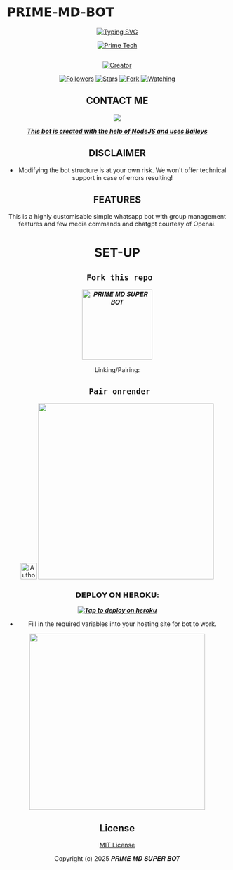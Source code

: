 # 𝗣𝗥𝗜𝗠𝗘-𝗠𝗗-𝗕𝗢𝗧
<div align="center">

[![Typing SVG](https://readme-typing-svg.herokuapp.com?font=Rockstar-ExtraBold&color=blue&lines=𝗧𝗛𝗜𝗦+𝗜𝗦+𝗣𝗥𝗜𝗠𝗘+𝗧𝗘𝗖𝗛+𝗠𝗗+𝗦𝗨𝗣𝗘𝗥+𝗕𝗢𝗧;𝗕𝗬+𝗣𝗿𝗶𝗺𝗲+𝗧𝗲𝗰𝗵𝚔𝚎;𝔸+𝕎ℍ𝔸𝕋𝕊𝔸ℙℙ+𝗠𝗨𝗟𝗧𝗜+𝔻𝔼𝕍𝕀ℂ𝔼+𝔹𝕆𝕋;𝗦𝗰𝗿𝗶𝗽𝘁𝗲𝗱+𝗕𝘆+🅿︎🆁🅸🅼🅴+🆃🅴🅲🅷🇰🇪)](https://git.io/typing-svg)
  </p>

<p align="center">

[![Prime Tech](https://files.catbox.moe/o2ku1n.jpeg?lenght=50width=50)](https://github.com/PRIMETECH-ke)
</p>
<p align="center">
  <a href="#"><img src="http://readme-typing-svg.herokuapp.com?color=fuchsia&center=true&vCenter=true&multiline=false&lines=PRIME+MD+SUPER+WHATSAPP+BOT" alt="">
</p>
<p align="center">
<a href="#"><img title="Creator" src="https://img.shields.io/badge/DEVELOPER-𝑷𝑹𝑰𝑴𝑬_𝑻𝑬𝑪𝑯-pink.svg?style=for-the-badge&logo=github"></a>
</p>
<p align="center">
<a href="https://github.com/PRIMETECH-ke?tab=followers"><img title="Followers" src="https://img.shields.io/github/followers/PRIMETECH-ke?label=Followers&style=social"></a>
<a href="https://github.com/PRIMETECH-ke/PRIME-MD-SUPER-BOT/stargazers/"><img title="Stars" src="https://img.shields.io/github/stars/PRIMETECH-ke/PRIME-MD-SUPER-BOT?&style=social"></a>
<a href="https://github.com/PRIMETECH-ke/PRIME-MD-SUPER-BOT/network/members"><img title="Fork" src="https://img.shields.io/github/forks/PRIMETECH-ke/PRIME-MD-SUPER-BOT?style=social"></a>
<a href="https://github.com/PRIMETECH-ke/PRIME-MD-SUPER-BOT/watchers"><img title="Watching" src="https://img.shields.io/github/watchers/PRIMETECH-ke/PRIME-MD-SUPER-BOT?label=Watching&style=social"></a>
</p>
 

## CONTACT ME

<p align="center">

<a href="https://api.whatsapp.com/send?phone=254741071005&text=Hello+Prime+dev+i+need+your+Help+on...༆"><img src="https://img.shields.io/badge/Contact 𝑷𝑹𝑰𝑴𝑬_𝑻𝑬𝑪𝑯  ༆-teal?style=for-the-badge&logo=whatsapp&logoColor=white" />


***This bot is created with the help of NodeJS and uses [Baileys](https://github.com/PRIMETECH-ke/PRIME-MD-SUPER-BOT)***


## DISCLAIMER
- Modifying the bot structure is at your own risk. We won't offer technical support in case of errors resulting!

## FEATURES
This is a highly customisable simple whatsapp bot with group management features and few media commands and chatgpt courtesy of Openai.


# SET-UP

## ` Fork this repo`
<p align="centre">
<a href="https://github.com/PRIMETECH-ke/PRIME-MD-SUPER-BOT/fork"><img src="https://img.shields.io/badge/Fork%20Create-purple?style=for-the-badge&logo=github" alt="𝑷𝑹𝑰𝑴𝑬 𝑴𝑫 𝑺𝑼𝑷𝑬𝑹 𝑩𝑶𝑻" width="160"></a>
<p/>
  
Linking/Pairing:
## ` Pair onrender`
<p align="centre">
<a href="https://prime-md-pairing.onrender.com"><img height= "37" title="Author" src="https://img.shields.io/badge/Session-green?style=for-the-badge&logo=render"></a>

  <img src="https://files.catbox.moe/c7ump7.png" width="400"/> 
</p>

<p/>
            

###  𝗗𝗘𝗣𝗟𝗢𝗬 𝗢𝗡 𝗛𝗘𝗥𝗢𝗞𝗨:


 
 ***[![Tap to deploy on heroku](https://www.herokucdn.com/deploy/button.svg)](https://dashboard.heroku.com/new?button-url=https://github.com/PRIMETECH-ke/PRIME-MD-SUPER-BOT&template=https://github.com/PRIMETECH-ke/PRIME-MD-SUPER-BOT.git)***
 

    

- Fill in the required variables into your hosting site for bot to work.
 </h2>
     

<p align="center">
  <img src="https://files.catbox.moe/w2mhje.gif" width="400"/> 
</p>
  
 





## License

[MIT License]((https://github.com/PRIMETECH-ke/PRIME-MD-SUPER-BOT)/LICENSE)

Copyright (c) 2025  𝑷𝑹𝑰𝑴𝑬 𝑴𝑫 𝑺𝑼𝑷𝑬𝑹 𝑩𝑶𝑻
